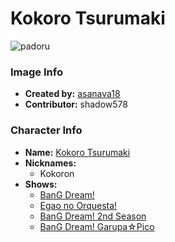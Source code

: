 # Kokoro Tsurumaki

![padoru](https://raw.githubusercontent.com/shadow578/Padoru-Padoru/master/Padoru/bang-dream/bang-dream-kokoro-tsurumaki.png "Kokoro Tsurumaki")

### Image Info
* **Created by:**    [asanava18](https://twitter.com/asanava18/status/1075978864277512194)
* **Contributor:**   shadow578

### Character Info
* **Name:**   [Kokoro Tsurumaki](https://myanimelist.net/character/157519)
* **Nicknames:**
  * Kokoron
* **Shows:**
  * [BanG Dream!](https://myanimelist.net/anime/33573/BanG_Dream)
  * [Egao no Orquesta!](https://myanimelist.net/anime/36922/Egao_no_Orquesta)
  * [BanG Dream! 2nd Season](https://myanimelist.net/anime/37869/BanG_Dream_2nd_Season)
  * [BanG Dream! Garupa☆Pico](https://myanimelist.net/anime/37873/BanG_Dream_Garupa☆Pico)


